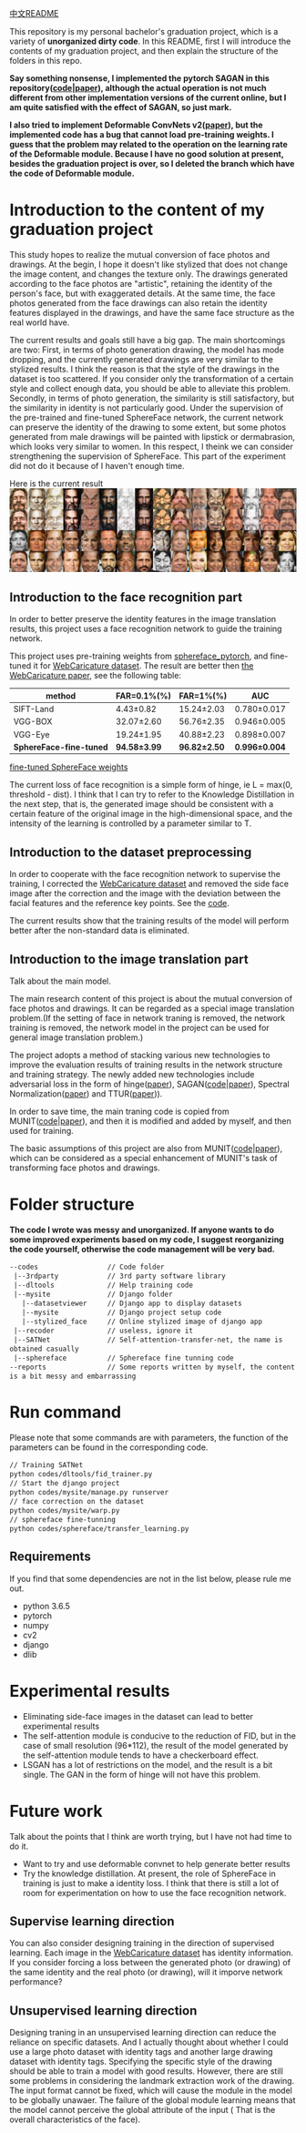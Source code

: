 [中文README](README-zh.md)

This repository is my personal bachelor's graduation project, which is a variety of **unorganized dirty code**. In this README, first I will introduce the contents of my graduation project, and then explain the structure of the folders in this repo.

**Say something nonsense, I implemented the pytorch SAGAN in this repository([code](codes/SATNet/networks.py#L311)|[paper](https://arxiv.org/abs/1805.08318)), although the actual operation is not much different from other implementation versions of the current online, but I am quite satisfied with the effect of SAGAN, so just mark.**

**I also tried to implement Deformable ConvNets v2([paper](https://arxiv.org/abs/1811.11168)), but the implemented code has a bug that cannot load pre-training weights. I guess that the problem may related to the operation on the learning rate of the Deformable module. Because I have no good solution at present, besides the graduation project is over, so I deleted the branch which have the code of Deformable module.**

# Introduction to the content of my graduation project
This study hopes to realize the mutual conversion of face photos and drawings. At the begin, I hope it doesn't like stylized that does not change the image content, and changes the texture only. The drawings generated according to the face photos are "artistic", retaining the identity of the person's face, but with exaggerated details. At the same time, the face photos generated from the face drawings can also retain the identity features displayed in the drawings, and have the same face structure as the real world have.

The current results and goals still have a big gap. The main shortcomings are two: First, in terms of photo generation drawing, the model has mode dropping, and the currently generated drawings are very similar to the stylized results. I think the reason is that the style of the drawings in the dataset is too scattered. If you consider only the transformation of a certain style and collect enough data, you should be able to alleviate this problem. Secondly, in terms of photo generation, the similarity is still satisfactory, but the similarity in identity is not particularly good. Under the supervision of the pre-trained and fine-tuned SphereFace network, the current network can preserve the identity of the drawing to some extent, but some photos generated from male drawings will be painted with lipstick or dermabrasion, which looks very similar to women. In this respect, I theink we can consider strengthening the supervision of SphereFace. This part of the experiment did not do it because of I haven't enough time.

Here is the current result
![results1](reports/elements/SATNet_c2p_results.jpg)

## Introduction to the face recognition part
In order to better preserve the identity features in the image translation results, this project uses a face recognition network to guide the training network.

This project uses pre-training weights from [sphereface_pytorch](https://github.com/clcarwin/sphereface_pytorch), and fine-tuned it for [WebCaricature dataset](https://cs.nju.edu.cn/rl/WebCaricature.htm). The result are better then [the WebCaricature paper](https://arxiv.org/abs/1703.03230), see the following table:

| method | FAR=0.1%(%) | FAR=1%(%) | AUC |
|------|-------------|-----------|-----|
| SIFT-Land | 4.43±0.82 | 15.24±2.03 | 0.780±0.017 |
| VGG-BOX | 32.07±2.60 | 56.76±2.35 | 0.946±0.005 |
| VGG-Eye | 19.24±1.95 | 40.88±2.23 | 0.898±0.007 |
| **SphereFace-fine-tuned** | **94.58±3.99** | **96.82±2.50** | **0.996±0.004** |

[fine-tuned SphereFace weights](https://drive.google.com/open?id=1esOigCk0lCPM8ZE3dSS3zJ_5oJ4wTq0Y)

The current loss of face recognition is a simple form of hinge, ie L = max(0, threshold - dist). I think that I can try to refer to the Knowledge Distillation in the next step, that is, the generated image should be consistent with a certain feature of the original image in the high-dimensional space, and the intensity of the learning is controlled by a parameter similar to T.

## Introduction to the dataset preprocessing
In order to cooperate with the face recognition network to supervise the training, I corrected the [WebCaricature dataset](https://cs.nju.edu.cn/rl/WebCaricature.htm) and removed the side face image after the correction and the image with the deviation between the facial features and the reference key points. See the [code](codes/SATNet/data.py#L257).

The current results show that the training results of the model will perform better after the non-standard data is eliminated.

## Introduction to the image translation part
Talk about the main model.

The main research content of this project is about the mutual conversion of face photos and drawings. It can be regarded as a special image translation problem.(If the setting of face in network traning is removed, the network training is removed, the network model in the project can be used for general image translation problem.)

The project adopts a method of stacking various new technologies to improve the evaluation results of training results in the network structure and training strategy. The newly added new technologies include adversarial loss in the form of hinge([paper](https://arxiv.org/abs/1702.08896)), SAGAN([code](codes/SATNet/networks.py#L311)|[paper](https://arxiv.org/abs/1805.08318)), Spectral Normalization([paper](https://arxiv.org/abs/1802.05957)) and TTUR([paper](https://arxiv.org/abs/1706.08500))).

In order to save time, the main traning code is copied from MUNIT([code](https://github.com/NVlabs/MUNIT)|[paper](https://arxiv.org/abs/1804.04732)), and then it is modified and added by myself, and then used for training.

The basic assumptions of this project are also from MUNIT([code](https://github.com/NVlabs/MUNIT)|[paper](https://arxiv.org/abs/1804.04732)), which can be considered as a special enhancement of MUNIT's task of transforming face photos and drawings.

# Folder structure
**The code I wrote was messy and unorganized. If anyone wants to do some improved experiments based on my code, I suggest reorganizing the code yourself, otherwise the code management will be very bad.**
```
--codes                 // Code folder
 |--3rdparty            // 3rd party software library
 |--dltools             // Help training code
 |--mysite              // Django folder
   |--datasetviewer     // Django app to display datasets
   |--mysite            // Django project setup code
   |--stylized_face     // Online stylized image of django app
 |--recoder             // useless, ignore it
 |--SATNet              // Self-attention-transfer-net, the name is obtained casually
 |--sphereface          // Sphereface fine tunning code
--reports               // Some reports written by myself, the content is a bit messy and embarrassing
```

# Run command
Please note that some commands are with parameters, the function of the parameters can be found in the corresponding code.
```
// Training SATNet
python codes/dltools/fid_trainer.py
// Start the django project
python codes/mysite/manage.py runserver
// face correction on the dataset
python codes/mysite/warp.py
// sphereface fine-tunning
python codes/sphereface/transfer_learning.py
```
## Requirements
If you find that some dependencies are not in the list below, please rule me out.
- python 3.6.5
- pytorch
- numpy
- cv2
- django
- dlib

# Experimental results
- Eliminating side-face images in the dataset can lead to better experimental results
- The self-attention module is conducive to the reduction of FID, but in the case of small resolution (96*112), the result of the model generated by the self-attention module tends to have a checkerboard effect.
- LSGAN has a lot of restrictions on the model, and the result is a bit single. The GAN in the form of hinge will not have this problem.

# Future work
Talk about the points that I think are worth trying, but I have not had time to do it.
- Want to try and use deformable convnet to help generate better results
- Try the knowledge distillation. At present, the role of SphereFace in training is just to make a identity loss. I think that there is still a lot of room for experimentation on how to use the face recognition network.

## Supervise learning direction
You can also consider designing training in the direction of supervised learning. Each image in the [WebCaricature dataset](https://cs.nju.edu.cn/rl/WebCaricature.htm) has identity information. If you consider forcing a loss between the generated photo (or drawing) of the same identity and the real photo (or drawing), will it imporve network performance?

## Unsupervised learning direction
Designing traning in an unsupervised learning direction can reduce the reliance on specific datasets. And I actually thought about whether I could use a large photo dataset with identity tags and another large drawing dataset with identity tags. Specifying the specific style of the drawing should be able to train a model with good results. However, there are still some problems in considering the landmark extraction work of the drawing. The input format cannot be fixed, which will cause the module in the model to be globally unawaer. The failure of the global module learning means that the model cannot perceive the global attribute of the input ( That is the overall characteristics of the face).